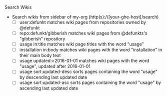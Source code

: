 Search Wikis

- Search wikis from sidebar of my-org (http(s)://[your-ghe-host]/search) 
  - [ ] user:defunkt matches wiki pages from repositories owned by @defunkt
  - [ ] repo:defunkt/gibberish matches wiki pages from @defunkts's "gibberish" repository
  - [ ] usage in:title matches wiki page titles with the word "usage"
  - [ ] installation in:body matches wiki pages with the word "installation" in their main body text
  - [ ] usage updated:>2016-01-01 matches wiki pages with the word "usage", updated after 2016-01-01
  - [ ] usage sort:updated-desc sorts pages containing the word "usage" by descending last updated date
  - [ ] usage sort:updated-asc sorts pages containing the word "usage" by ascending last updated date
